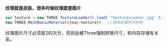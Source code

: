 



**纹理就是皮肤，很多时候纹理就是图片**

```javascript
var texture = new THREE.TextureLoader().load( "textures/water.jpg" );
new THREE.MeshBasicMaterial({map:texture})   //使用纹理作为材质
```

纹理图片尺寸必须是2的次方，否则会被Three强制转换尺寸，和内存存储有关系。